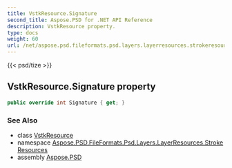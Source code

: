 ```yaml
---
title: VstkResource.Signature
second_title: Aspose.PSD for .NET API Reference
description: VstkResource property. 
type: docs
weight: 60
url: /net/aspose.psd.fileformats.psd.layers.layerresources.strokeresources/vstkresource/signature/
---
```

{{< psd/tize >}}
## VstkResource.Signature property

```csharp
public override int Signature { get; }
```

### See Also

* class [VstkResource](../)
* namespace [Aspose.PSD.FileFormats.Psd.Layers.LayerResources.StrokeResources](../../vstkresource/)
* assembly [Aspose.PSD](../../../)


